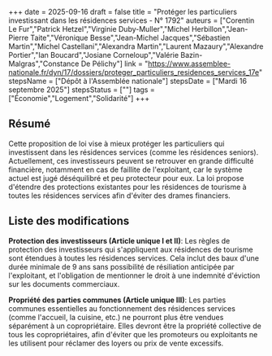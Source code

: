 +++
date = 2025-09-16
draft = false
title = "Protéger les particuliers investissant dans les résidences services - N° 1792"
auteurs = ["Corentin Le Fur","Patrick Hetzel","Virginie Duby-Muller","Michel Herbillon","Jean-Pierre Taite","Véronique Besse","Jean-Michel Jacques","Sébastien Martin","Michel Castellani","Alexandra Martin","Laurent Mazaury","Alexandre Portier","Ian Boucard","Josiane Corneloup","Valérie Bazin-Malgras","Constance De Pélichy"]
link = "https://www.assemblee-nationale.fr/dyn/17/dossiers/proteger_particuliers_residences_services_17e"
stepsName = ["Dépôt à l'Assemblée nationale"]
stepsDate = ["Mardi 16 septembre 2025"]
stepsStatus = [""]
tags = ["Économie","Logement","Solidarité"]
+++

## Résumé

Cette proposition de loi vise à mieux protéger les particuliers qui investissent dans les résidences services (comme les résidences seniors). Actuellement, ces investisseurs peuvent se retrouver en grande difficulté financière, notamment en cas de faillite de l'exploitant, car le système actuel est jugé déséquilibré et peu protecteur pour eux. La loi propose d'étendre des protections existantes pour les résidences de tourisme à toutes les résidences services afin d'éviter des drames financiers.

## Liste des modifications

**Protection des investisseurs (Article unique I et II)**: Les règles de protection des investisseurs qui s'appliquent aux résidences de tourisme sont étendues à toutes les résidences services. Cela inclut des baux d'une durée minimale de 9 ans sans possibilité de résiliation anticipée par l'exploitant, et l'obligation de mentionner le droit à une indemnité d'éviction sur les documents commerciaux.

**Propriété des parties communes (Article unique III)**: Les parties communes essentielles au fonctionnement des résidences services (comme l'accueil, la cuisine, etc.) ne pourront plus être vendues séparément à un copropriétaire. Elles devront être la propriété collective de tous les copropriétaires, afin d'éviter que les promoteurs ou exploitants ne les utilisent pour réclamer des loyers ou prix de vente excessifs.
